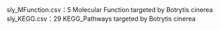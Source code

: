 sly_MFunction.csv：5 Molecular Function targeted by Botrytis cinerea
sly_KEGG.csv：29 KEGG_Pathways targeted by Botrytis cinerea


